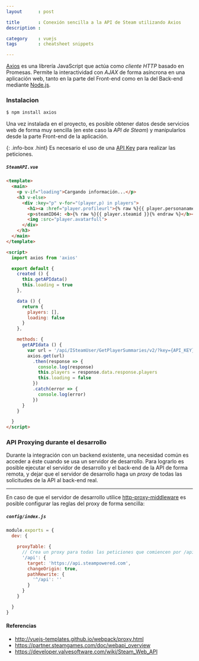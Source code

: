 ```yaml
---
layout      : post

title       : Conexión sencilla a la API de Steam utilizando Axios
description :

category    : vuejs
tags        : cheatsheet snippets

---
```


[Axios](https://github.com/mzabriskie/axios) es una librería JavaScript que actúa como *cliente HTTP* basado en Promesas. Permite la interactividad con *AJAX* de forma asíncrona en una aplicación web, tanto en la parte del Front-end como en la del Back-end mediante [Node.js](https://nodejs.org).

### Instalacion

```sh
$ npm install axios
```

Una vez instalada en el proyecto, es posible obtener datos desde servicios web de forma muy sencilla (en este caso la *API de Steam*) y manipularlos desde la parte Front-end de la aplicación.

{: .info-box .hint}
Es necesario el uso de una [API Key](https://steamcommunity.com/dev/apikey) para realizar las peticiones.

##### `SteamAPI.vue`
```html
<template>
  <main>
    <p v-if="loading">Cargando información...</p>
    <h3 v-else>
      <div :key="p" v-for="(player,p) in players">
        <h1><a :href="player.profileurl">{% raw %}{{ player.personaname }}{% endraw %}</a></h1>
        <p>steamID64: <b>{% raw %}{{ player.steamid }}{% endraw %}</b></p>
        <img :src="player.avatarfull">
      </div>
    </h3>
  </main>
</template>

<script>
  import axios from 'axios'

  export default {
    created () {
      this.getAPIdata()
      this.loading = true
    },

    data () {
      return {
        players: [],
        loading: false
      }
    },

    methods: {
      getAPIdata () {
        var url = '/api/ISteamUser/GetPlayerSummaries/v2/?key={API_KEY}&steamids={STEAM_ID}'
        axios.get(url)
          .then(response => {
            console.log(response)
            this.players = response.data.response.players
            this.loading = false
          })
          .catch(error => {
            console.log(error)
          })
      }
    }

  }
</script>
```


### API Proxying durante el desarrollo

Durante la integración con un backend existente, una necesidad común es acceder a éste cuando se usa un servidor de desarrollo. Para lograrlo es posible ejecutar el servidor de desarrollo y el back-end de la API de forma remota, y dejar que el servidor de desarrollo haga un _proxy_ de todas las solicitudes de la API al back-end real.

---

En caso de que el servidor de desarrollo utilice [http-proxy-middleware](https://github.com/chimurai/http-proxy-middleware) es posible configurar las reglas del proxy de forma sencilla:

##### `config/index.js`
```javascript
module.exports = {
  dev: {

    proxyTable: {
      // Crea un proxy para todas las peticiones que comiencen por /api
      '/api': {
        target: 'https://api.steampowered.com',
        changeOrigin: true,
        pathRewrite: {
          '^/api': ''
        }
      }
    }

  }
}

```

#### Referencias

- http://vuejs-templates.github.io/webpack/proxy.html
- https://partner.steamgames.com/doc/webapi_overview
- https://developer.valvesoftware.com/wiki/Steam_Web_API
